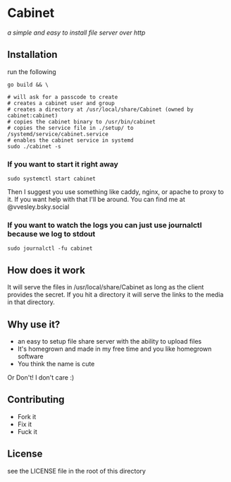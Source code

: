 # Cabinet
_a simple and easy to install file server over http_

## Installation

run the following

```
go build && \

# will ask for a passcode to create
# creates a cabinet user and group
# creates a directory at /usr/local/share/Cabinet (owned by cabinet:cabinet)
# copies the cabinet binary to /usr/bin/cabinet
# copies the service file in ./setup/ to /systemd/service/cabinet.service
# enables the cabinet service in systemd
sudo ./cabinet -s
```

### If you want to start it right away
```
sudo systemctl start cabinet
```

Then I suggest you use something like caddy, nginx, or apache to proxy to it. If you want help with that I'll be around.
You can find me at @vvesley.bsky.social

### If you want to watch the logs you can just use journalctl because we log to stdout
```
sudo journalctl -fu cabinet
```

## How does it work 

It will serve the files in /usr/local/share/Cabinet as long as the client provides the secret. 
If you hit a directory it will serve the links to the media in that directory.

## Why use it? 

* an easy to setup file share server with the ability to upload files  
* It's homegrown and made in my free time and you like homegrown software
* You think the name is cute

Or Don't! I don't care :)

## Contributing

* Fork it
* Fix it
* Fuck it

## License 

see the LICENSE file in the root of this directory
